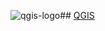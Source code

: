 ![qgis-logo](https://github.com/user-attachments/assets/7ad1f231-7361-4643-a822-82e594a21f6e)## [QGIS](https://qgis.org/community/organisation/guidelines/)
 
